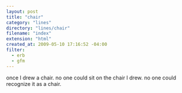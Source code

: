 ```yaml
---
layout: post
title: "chair"
category: "lines"
directory: "lines/chair"
filename: "index"
extension: "html"
created_at: 2009-05-10 17:16:52 -04:00
filter:
  - erb
  - gfm
---
```


once I drew a chair.
no one could
sit on the chair I drew.
no one could
recognize it as a chair.
